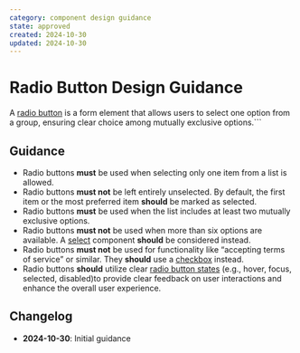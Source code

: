 ```yaml
---
category: component design guidance
state: approved
created: 2024-10-30
updated: 2024-10-30
---
```


# Radio Button Design Guidance

A [radio button](https://clarity.design/documentation/radio) is a form element that allows users to select one option from a group, ensuring clear choice among mutually exclusive options.```

## Guidance

- Radio buttons **must** be used when selecting only one item from a list is allowed.
- Radio buttons **must not** be left entirely unselected. By default, the first item or the most preferred item **should** be marked as selected.
- Radio buttons **must** be used when the list includes at least two mutually exclusive options.
- Radio buttons **must not** be used when more than six options are available. A [select](https://clarity.design/documentation/select) component **should** be considered instead.
- Radio buttons **must not** be used for functionality like “accepting terms of service” or similar. They **should** use a [checkbox](https://clarity.design/documentation/checkbox) instead.
- Radio buttons **should** utilize clear [radio button states](https://clarity.design/documentation/radio#states) (e.g., hover, focus, selected, disabled)to provide clear feedback on user interactions and enhance the overall user experience.

## Changelog

- **2024-10-30**: Initial guidance
